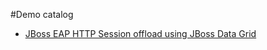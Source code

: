
#Demo catalog

 * [JBoss EAP HTTP Session offload using JBoss Data Grid](eap-jdg-httpsession-offload-demo/README.md)
